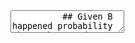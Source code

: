 <html>
  <head>
   <link rel="stylesheet" href="https://cdn.jsdelivr.net/npm/reveal.js@4.5.0/dist/reveal.css">
<link rel="stylesheet" href="https://cdn.jsdelivr.net/npm/reveal.js@4.5.0/dist/theme/white.css">
<script src="https://cdn.jsdelivr.net/npm/reveal.js@4.5.0/dist/reveal.js"></script>
  </head>
  <body>
    <div class="reveal">
      <div class="slides">
        <section>
          <textarea>
          ## Given B happened probability that A happened. 
          \[P(A|B)=\frac{P(B|A)P(A)}{P(B)}

          ## Next slide
          ```
          def add(a,b):
           return a+b
          ```
        </section>
        </textarea>
      </div>
      
    </div>
  <!--  <script>
      Reveal.initialize();
    </script> -->
  </body>
</html>
